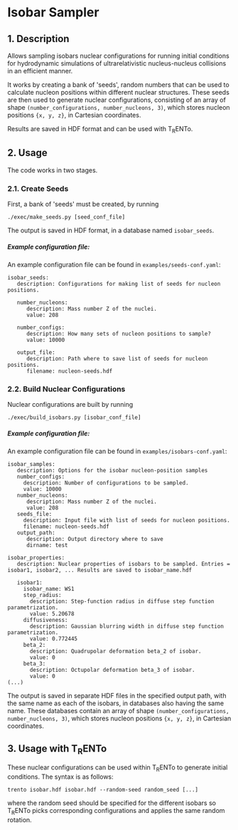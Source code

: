 # Isobar Sampler

## 1. Description

Allows sampling isobars nuclear configurations for running initial conditions for hydrodynamic simulations of ultrarelativistic nucleus-nucleus collisions in an efficient manner. 

It works by creating a bank of 'seeds', random numbers that can be used to calculate nucleon positions within different nuclear structures. These seeds are then used to generate nuclear configurations, consisting of an array of shape `(number_configurations, number_nucleons, 3)`, which stores nucleon positions `{x, y, z}`, in Cartesian coordinates.

Results are saved in HDF format and can be used with T<sub>R</sub>ENTo.

## 2. Usage

The code works in two stages. 

### 2.1. Create Seeds

First, a bank of 'seeds' must be created, by running

`./exec/make_seeds.py [seed_conf_file] `

The output is saved in HDF format, in a database named `isobar_seeds`.

##### Example configuration file:
An example configuration file can be found in `examples/seeds-conf.yaml`:
```
isobar_seeds:
   description: Configurations for making list of seeds for nucleon positions.
   
   number_nucleons: 
      description: Mass number Z of the nuclei.
      value: 208
   
   number_configs:
      description: How many sets of nucleon positions to sample?
      value: 10000
         
   output_file:
      description: Path where to save list of seeds for nucleon positions.
      filename: nucleon-seeds.hdf
```


### 2.2. Build Nuclear Configurations

Nuclear configurations are built by running

`./exec/build_isobars.py [isobar_conf_file]`

##### Example configuration file:
An example configuration file can be found in `examples/isobars-conf.yaml`:
```
isobar_samples:
   description: Options for the isobar nucleon-position samples
   number_configs:
     description: Number of configurations to be sampled.
     value: 10000
   number_nucleons: 
      description: Mass number Z of the nuclei.
      value: 208    
   seeds_file:
     description: Input file with list of seeds for nucleon positions.
     filename: nucleon-seeds.hdf
   output_path:
      description: Output directory where to save 
      dirname: test

isobar_properties:
   description: Nuclear properties of isobars to be sampled. Entries = isobar1, isobar2, ... Results are saved to isobar_name.hdf
   
   isobar1:
     isobar_name: WS1
     step_radius:
       description: Step-function radius in diffuse step function parametrization.
       value: 5.20678
     diffusiveness:
       description: Gaussian blurring width in diffuse step function parametrization.
       value: 0.772445
     beta_2:
       description: Quadrupolar deformation beta_2 of isobar.
       value: 0
     beta_3:
       description: Octupolar deformation beta_3 of isobar.
       value: 0
(...)
```

The output is saved in separate HDF files in the specified output path, with the same name as each of the isobars, in databases also having the same name. These databases contain an array of shape `(number_configurations, number_nucleons, 3)`, which stores nucleon positions `{x, y, z}`, in Cartesian coordinates.

## 3. Usage with T<sub>R</sub>ENTo

These nuclear configurations can be used within T<sub>R</sub>ENTo to generate initial conditions. The syntax is as follows:

`trento isobar.hdf isobar.hdf --random-seed random_seed [...]`

where the random seed should be specified for the different isobars so T<sub>R</sub>ENTo picks corresponding configurations and applies the same random rotation.


